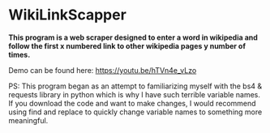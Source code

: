 # WikiLinkScapper

**This program is a web scraper designed to enter a word in wikipedia
and follow the first x numbered link to other wikipedia pages y number of times.**

Demo can be found here: https://youtu.be/hTVn4e_vLzo


PS: This program began as an attempt to familiarizing myself with the bs4 & requests library in python which is why I have such terrible variable names. If you download the code and want to make changes, I would recommend using find and replace to quickly change variable names to something more meaningful.